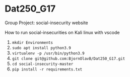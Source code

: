 # Dat250_G17 
Group Project: social-insecurity website


How to run social-insecurities on Kali linux with vscode

1. ``mkdir Environments``
2. ``sudo apt install python3.9``
3. ``virtualenv -p /usr/bin/python3.9``
4. ``git clone git@github.com:BjornOlavB/Dat250_G17.git``
5. ``cd social-insecurity-master``
6. ``pip install -r requirements.txt``

